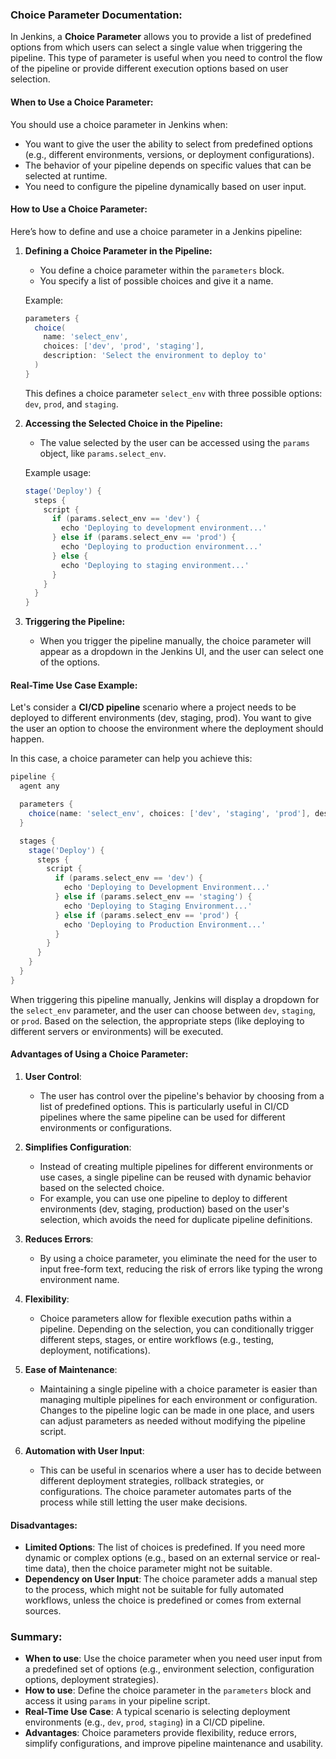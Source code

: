 ### **Choice Parameter Documentation:**
In Jenkins, a **Choice Parameter** allows you to provide a list of predefined options from which users can select a single value when triggering the pipeline. This type of parameter is useful when you need to control the flow of the pipeline or provide different execution options based on user selection.

#### **When to Use a Choice Parameter:**
You should use a choice parameter in Jenkins when:
- You want to give the user the ability to select from predefined options (e.g., different environments, versions, or deployment configurations).
- The behavior of your pipeline depends on specific values that can be selected at runtime.
- You need to configure the pipeline dynamically based on user input.

#### **How to Use a Choice Parameter:**
Here’s how to define and use a choice parameter in a Jenkins pipeline:

1. **Defining a Choice Parameter in the Pipeline:**
   - You define a choice parameter within the `parameters` block.
   - You specify a list of possible choices and give it a name.

   Example:
   ```groovy
   parameters {
     choice(
       name: 'select_env', 
       choices: ['dev', 'prod', 'staging'], 
       description: 'Select the environment to deploy to'
     )
   }
   ```

   This defines a choice parameter `select_env` with three possible options: `dev`, `prod`, and `staging`.

2. **Accessing the Selected Choice in the Pipeline:**
   - The value selected by the user can be accessed using the `params` object, like `params.select_env`.

   Example usage:
   ```groovy
   stage('Deploy') {
     steps {
       script {
         if (params.select_env == 'dev') {
           echo 'Deploying to development environment...'
         } else if (params.select_env == 'prod') {
           echo 'Deploying to production environment...'
         } else {
           echo 'Deploying to staging environment...'
         }
       }
     }
   }
   ```

3. **Triggering the Pipeline:**
   - When you trigger the pipeline manually, the choice parameter will appear as a dropdown in the Jenkins UI, and the user can select one of the options.

#### **Real-Time Use Case Example:**
Let's consider a **CI/CD pipeline** scenario where a project needs to be deployed to different environments (dev, staging, prod). You want to give the user an option to choose the environment where the deployment should happen.

In this case, a choice parameter can help you achieve this:

```groovy
pipeline {
  agent any

  parameters {
    choice(name: 'select_env', choices: ['dev', 'staging', 'prod'], description: 'Choose the environment for deployment')
  }

  stages {
    stage('Deploy') {
      steps {
        script {
          if (params.select_env == 'dev') {
            echo 'Deploying to Development Environment...'
          } else if (params.select_env == 'staging') {
            echo 'Deploying to Staging Environment...'
          } else if (params.select_env == 'prod') {
            echo 'Deploying to Production Environment...'
          }
        }
      }
    }
  }
}
```

When triggering this pipeline manually, Jenkins will display a dropdown for the `select_env` parameter, and the user can choose between `dev`, `staging`, or `prod`. Based on the selection, the appropriate steps (like deploying to different servers or environments) will be executed.

#### **Advantages of Using a Choice Parameter:**

1. **User Control**:
   - The user has control over the pipeline's behavior by choosing from a list of predefined options. This is particularly useful in CI/CD pipelines where the same pipeline can be used for different environments or configurations.

2. **Simplifies Configuration**:
   - Instead of creating multiple pipelines for different environments or use cases, a single pipeline can be reused with dynamic behavior based on the selected choice.
   - For example, you can use one pipeline to deploy to different environments (dev, staging, production) based on the user's selection, which avoids the need for duplicate pipeline definitions.

3. **Reduces Errors**:
   - By using a choice parameter, you eliminate the need for the user to input free-form text, reducing the risk of errors like typing the wrong environment name.

4. **Flexibility**:
   - Choice parameters allow for flexible execution paths within a pipeline. Depending on the selection, you can conditionally trigger different steps, stages, or entire workflows (e.g., testing, deployment, notifications).

5. **Ease of Maintenance**:
   - Maintaining a single pipeline with a choice parameter is easier than managing multiple pipelines for each environment or configuration. Changes to the pipeline logic can be made in one place, and users can adjust parameters as needed without modifying the pipeline script.

6. **Automation with User Input**:
   - This can be useful in scenarios where a user has to decide between different deployment strategies, rollback strategies, or configurations. The choice parameter automates parts of the process while still letting the user make decisions.

#### **Disadvantages:**
- **Limited Options**: The list of choices is predefined. If you need more dynamic or complex options (e.g., based on an external service or real-time data), then the choice parameter might not be suitable.
- **Dependency on User Input**: The choice parameter adds a manual step to the process, which might not be suitable for fully automated workflows, unless the choice is predefined or comes from external sources.

### **Summary**:
- **When to use**: Use the choice parameter when you need user input from a predefined set of options (e.g., environment selection, configuration options, deployment strategies).
- **How to use**: Define the choice parameter in the `parameters` block and access it using `params` in your pipeline script.
- **Real-Time Use Case**: A typical scenario is selecting deployment environments (e.g., `dev`, `prod`, `staging`) in a CI/CD pipeline.
- **Advantages**: Choice parameters provide flexibility, reduce errors, simplify configurations, and improve pipeline maintenance and usability.
